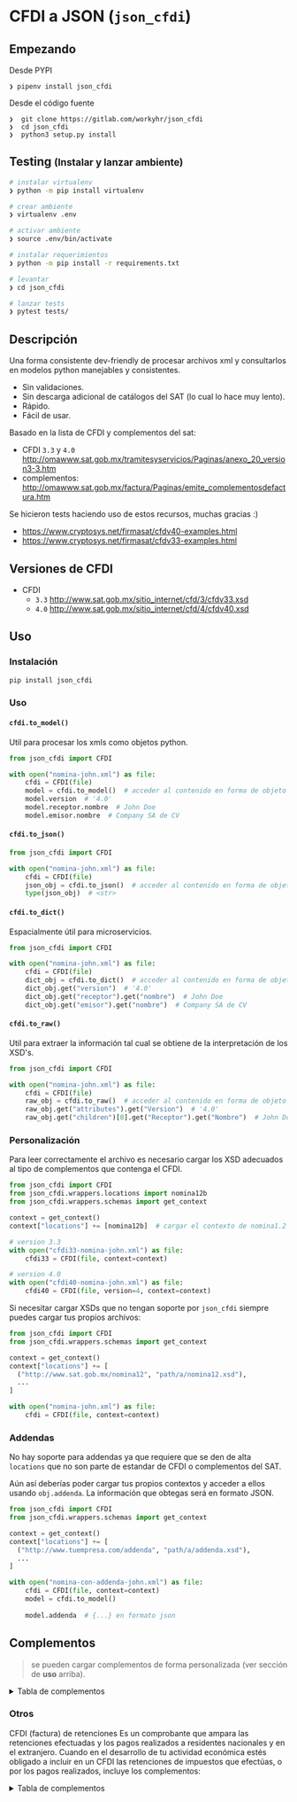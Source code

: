 # CFDI a JSON (`json_cfdi`)

## Empezando

Desde PYPI
```
❯ pipenv install json_cfdi
```

Desde el código fuente
```
❯  git clone https://gitlab.com/workyhr/json_cfdi
❯  cd json_cfdi
❯  python3 setup.py install
```

## Testing <small>(Instalar y lanzar ambiente)</small>

```sh
# instalar virtualenv
❯ python -m pip install virtualenv

# crear ambiente
❯ virtualenv .env

# activar ambiente
❯ source .env/bin/activate

# instalar requerimientos
❯ python -m pip install -r requirements.txt

# levantar
❯ cd json_cfdi

# lanzar tests
❯ pytest tests/
```
## Descripción

Una forma consistente dev-friendly de procesar archivos xml y consultarlos en 
modelos python manejables y consistentes.
- Sin validaciones.
- Sin descarga adicional de catálogos del SAT (lo cual lo hace muy lento).
- Rápido.
- Fácil de usar.


Basado en la lista de CFDI y complementos del sat:
* CFDI `3.3` y `4.0` http://omawww.sat.gob.mx/tramitesyservicios/Paginas/anexo_20_version3-3.htm
* complementos: http://omawww.sat.gob.mx/factura/Paginas/emite_complementosdefactura.htm

Se hicieron tests haciendo uso de estos recursos, muchas gracias :)
* https://www.cryptosys.net/firmasat/cfdv40-examples.html
* https://www.cryptosys.net/firmasat/cfdv33-examples.html

## Versiones de CFDI
- CFDI
  - `3.3` http://www.sat.gob.mx/sitio_internet/cfd/3/cfdv33.xsd
  - `4.0` http://www.sat.gob.mx/sitio_internet/cfd/4/cfdv40.xsd

## Uso
### Instalación
```sh
pip install json_cfdi
```

### Uso

#### `cfdi.to_model()`
Util para procesar los xmls como objetos python.
```python
from json_cfdi import CFDI

with open("nomina-john.xml") as file:
    cfdi = CFDI(file)
    model = cfdi.to_model()  # acceder al contenido en forma de objeto python
    model.version  # '4.0'
    model.receptor.nombre  # John Doe    
    model.emisor.nombre  # Company SA de CV
```

#### `cfdi.to_json()`
```python
from json_cfdi import CFDI

with open("nomina-john.xml") as file:
    cfdi = CFDI(file)
    json_obj = cfdi.to_json()  # acceder al contenido en forma de objeto python
    type(json_obj)  # <str>
```

#### `cfdi.to_dict()`
Espacialmente útil para microservicios.
```python
from json_cfdi import CFDI

with open("nomina-john.xml") as file:
    cfdi = CFDI(file)
    dict_obj = cfdi.to_dict()  # acceder al contenido en forma de objeto python
    dict_obj.get("version")  # '4.0'
    dict_obj.get("receptor").get("nombre")  # John Doe    
    dict_obj.get("emisor").get("nombre")  # Company SA de CV
```

#### `cfdi.to_raw()`
Util para extraer la información tal cual se obtiene de la interpretación 
de los XSD's.
```python
from json_cfdi import CFDI

with open("nomina-john.xml") as file:
    cfdi = CFDI(file)
    raw_obj = cfdi.to_raw()  # acceder al contenido en forma de objeto python
    raw_obj.get("attributes").get("Version")  # '4.0'
    raw_obj.get("children")[0].get("Receptor").get("Nombre")  # John Doe    
```

### Personalización
Para leer correctamente el archivo es necesario cargar los XSD adecuados al 
tipo de complementos que contenga el CFDI.

```python
from json_cfdi import CFDI
from json_cfdi.wrappers.locations import nomina12b
from json_cfdi.wrappers.schemas import get_context

context = get_context()
context["locations"] += [nomina12b]  # cargar el contexto de nomina1.2

# version 3.3
with open("cfdi33-nomina-john.xml") as file:
    cfdi33 = CFDI(file, context=context)

# version 4.0
with open("cfdi40-nomina-john.xml") as file:
    cfdi40 = CFDI(file, version=4, context=context)
```

Si necesitar cargar XSDs que no tengan soporte por `json_cfdi` siempre 
puedes cargar tus propios archivos:
```python
from json_cfdi import CFDI
from json_cfdi.wrappers.schemas import get_context

context = get_context()
context["locations"] += [
  ("http://www.sat.gob.mx/nomina12", "path/a/nomina12.xsd"),
  ...
]

with open("nomina-john.xml") as file:
    cfdi = CFDI(file, context=context)
```

### Addendas
No hay soporte para addendas ya que requiere que se den de alta `locations` 
que no son parte de estandar de CFDI o complementos del SAT.

Aún así deberías poder cargar tus propios contextos y acceder a ellos 
usando `obj.addenda`. La información que obtegas será en formato JSON.

```python
from json_cfdi import CFDI
from json_cfdi.wrappers.schemas import get_context

context = get_context()
context["locations"] += [
  ("http://www.tuempresa.com/addenda", "path/a/addenda.xsd"),
  ...
]

with open("nomina-con-addenda-john.xml") as file:
    cfdi = CFDI(file, context=context)
    model = cfdi.to_model()
    
    model.addenda  # {...} en formato json
```

## Complementos
> se pueden cargar complementos de forma personalizada (ver sección de 
**uso** arriba).

<details>
<summary>Tabla de complementos</summary>

| Complemento                                                | version          | soporte | cfdi                          | url                                                                                                          |
|------------------------------------------------------------|------------------|---------|-------------------------------|--------------------------------------------------------------------------------------------------------------|
| Recibo de pago de nómina                                   | `1.2` Revisión C | ✅       | `3.3`                         | http://www.sat.gob.mx/sitio_internet/cfd/nomina/nomina12.xsd                                                 |
| Recibo de pago de nómina                                   | `1.2`            | ✅       | `3.3`                         | http://omawww.sat.gob.mx/tramitesyservicios/Paginas/documentos/nomina12_.xsd                                 |
| Recibo de pago de nómina                                   | `1.1`            | ❌       | `3.2`                         | http://www.sat.gob.mx/sitio_internet/cfd/nomina/nomina11.xsd                                                 |
| Timbre Fiscal Digital                                      | `1.1`            | ✅       | `3.3`                         | https://www.sat.gob.mx/sitio_internet/cfd/TimbreFiscalDigital/TimbreFiscalDigitalv11.xsd                     |
| Timbre Fiscal Digital                                      | `1.0`            | ❌       | `3.2`                         | http://www.sat.gob.mx/sitio_internet/cfd/TimbreFiscalDigital/TimbreFiscalDigital.xsd                         |
| Acreditamiento IEPS                                        | `1.0`            | ❌       | `3.2`                         | http://www.sat.gob.mx/sitio_internet/cfd/acreditamiento/AcreditamientoIEPS10.xsd                             |
| Aerolíneas                                                 | `1.0`            | ❌       | `3.2` `3.3`                   | http://www.sat.gob.mx/sitio_internet/cfd/aerolineas/aerolineas.xsd                                           |
| Certificado de Destrucción                                 | `1.0`            | ❌       | `3.2` `3.3`                   | http://www.sat.gob.mx/sitio_internet/cfd/certificadodestruccion/certificadodedestruccion.xsd                 |
| Comercio Exterior                                          | `1.1` Revisión D | ❌       | `3.3`                         | http://www.sat.gob.mx/sitio_internet/cfd/ComercioExterior11/ComercioExterior11.xsd                           |
| Comercio Exterior                                          | `1.0`            | ❌       | `3.2`                         | http://www.sat.gob.mx/sitio_internet/cfd/ComercioExterior/ComercioExterior10.xsd                             |
| Complemento Carta Porte                                    | `2.0`            | ❌       | `3.2`                         | http://www.sat.gob.mx/sitio_internet/cfd/CartaPorte/CartaPorte20.xsd                                         |
| Complemento Carta Porte                                    | `1.0`            | ❌       | `3.2`                         | http://www.sat.gob.mx/sitio_internet/cfd/CartaPorte/CartaPorte.xsd                                           |
| Compra venta de divisas                                    | `1.0`            | ❌       | `2.0` `2.2` `3.0` `3.2` `3.3` | http://www.sat.gob.mx/sitio_internet/cfd/divisas/divisas.xsd                                                 |
| Consumo de combustibles                                    | `1.1`            | ❌       | `3.3`                         | http://www.sat.gob.mx/sitio_internet/cfd/consumodecombustibles/consumodeCombustibles11.xsd                   |
| Consumo de combustibles                                    | `1.0`            | ❌       | `3.2` `3.3`                   | http://www.sat.gob.mx/sitio_internet/cfd/consumodecombustibles/consumodeCombustibles.xsd                     |
| Donatarias                                                 | `1.1`            | ❌       | `2.2` `3.2` `3.3`             | http://www.sat.gob.mx/sitio_internet/cfd/donat/donat11.xsd                                                   |
| Donatarias                                                 | `1.0`            | ❌       | `2.0` `3.0`                   | http://www.sat.gob.mx/sitio_internet/cfd/donat/donat.xsd                                                     |
| Estado de cuenta de combustibles de monederos electrónicos | `1.2`            | ❌       | `3.3`                         | http://www.sat.gob.mx/sitio_internet/cfd/EstadoDeCuentaCombustible/ecc12.xsd                                 |
| Estado de cuenta de combustibles de monederos electrónicos | `1.1`            | ❌       | `3.2`                         | http://www.sat.gob.mx/sitio_internet/cfd/EstadoDeCuentaCombustible/ecc11.xsd                                 |
| Estado de cuenta de combustibles de monederos electrónicos | `1.0`            | ❌       | `2.0` `2.2` `3.0` `3.2`       | http://www.sat.gob.mx/sitio_internet/cfd/ecc/ecc.xsd                                                         |
| Complemento de Hidrocarburos (ingresos)                    | `1.0`            | ❌       | `3.3`                         | http://www.sat.gob.mx/sitio_internet/cfd/IngresosHidrocarburos10/IngresosHidrocarburos.xsd                   |
| Complemento de Hidrocarburos (gastos)                      | `1.0`            | ❌       | `3.3`                         | http://www.sat.gob.mx/sitio_internet/cfd/GastosHidrocarburos10/GastosHidrocarburos10.xsd                     |
| INE                                                        | `1.1`            | ❌       | `3.3`                         | http://www.sat.gob.mx/sitio_internet/cfd/ine/ine11.xsd                                                       |
| INE                                                        | `1.0`            | ❌       | `3.2`                         | http://www.sat.gob.mx/sitio_internet/cfd/ine/ine10.xsd                                                       |
| Instituciones educativas privadas                          | `1.0`            | ❌       | `2.0` `2.2` `3.0` `3.2` `3.3` | http://www.sat.gob.mx/sitio_internet/cfd/iedu/iedu.xsd                                                       |
| Leyendas fiscales                                          | `1.0`            | ❌       | `2.2` `3.2` `3.3`             | http://www.sat.gob.mx/sitio_internet/cfd/leyendasFiscales/leyendasFisc.xsd                                   |
| Notarios Públicos                                          | `1.0`            | ❌       | `3.2` `3.3`                   | http://www.sat.gob.mx/sitio_internet/cfd/notariospublicos/notariospublicos.xsd                               |
| Obras de arte plásticas y antigüedades                     | `1.0`            | ❌       | `3.2` `3.3`                   | http://www.sat.gob.mx/sitio_internet/cfd/arteantiguedades/obrasarteantiguedades.xsd                          |
| Otros derechos e impuestos                                 | `1.0`            | ❌       | `2.0` `2.2` `3.0` `3.2` `3.3` | http://www.sat.gob.mx/sitio_internet/cfd/implocal/implocal.xsd                                               |
| Pago en especie                                            | `1.0`            | ❌       | `3.2` `3.3`                   | http://www.sat.gob.mx/sitio_internet/cfd/pagoenespecie/pagoenespecie.xsd                                     |
| Persona física integrante de coordinado                    | `1.0`            | ❌       | `2.2` `3.2` `3.3`             | http://www.sat.gob.mx/sitio_internet/cfd/pfic/pfic.xsd                                                       |
| Recepción de pagos                                         | `2.0`            | ❌       | `3.3` `4.0`                   | http://www.sat.gob.mx/sitio_internet/cfd/Pagos/Pagos20.xsd                                                   |
| Recepción de pagos                                         | `1.0`            | ❌       | `3.3` `4.0`                   | http://www.sat.gob.mx/sitio_internet/cfd/Pagos/Pagos10.xsd                                                   |
| Comercio Exterior                                          | `1.1` revisión D | ❌       | `3.3` `4.0`                   | http://www.sat.gob.mx/sitio_internet/cfd/ComercioExterior11/ComercioExterior11.xsd                           |
| Comercio Exterior                                          | `1.0'`           | ❌       | `3.2`                         | http://www.sat.gob.mx/sitio_internet/cfd/ComercioExterior/ComercioExterior10.xsd                             |
| Complemento Carta Porte                                    | `2.0`            | ❌       | -                             | http://www.sat.gob.mx/sitio_internet/cfd/CartaPorte/CartaPorte20.xsd                                         |
| Complemento Carta Porte                                    | `1.0`            | ❌       | -                             | http://www.sat.gob.mx/sitio_internet/cfd/CartaPorte/CartaPorte.xsd                                           |
| Compra venta de divisas                                    | `1.0`            | ❌       | `2.0` `2.2` `3.0` `3.2` `3.3` | http://www.sat.gob.mx/sitio_internet/cfd/divisas/divisas.xsd                                                 |
| Consumo de combustibles                                    | `1.1`            | ❌       | `3.3`                         | http://www.sat.gob.mx/sitio_internet/cfd/consumodecombustibles/consumodeCombustibles11.xsd                   |
| Consumo de combustibles                                    | `1.0`            | ❌       | `3.2` `3.3`                   | http://www.sat.gob.mx/sitio_internet/cfd/consumodecombustibles/consumodeCombustibles.xsd                     |
| Donatarias                                                 | `1.1`            | ❌       | `2.2` `3.2` `3.3`             | http://www.sat.gob.mx/sitio_internet/cfd/donat/donat11.xsd                                                   |
| Donatarias                                                 | `1.0`            | ❌       | `2.0` `3.0`                   | http://www.sat.gob.mx/sitio_internet/cfd/donat/donat.xsd                                                     |
| Estado de cuenta de combustibles de monederos electrónicos | `1.2`            | ❌       | `3.3`                         | http://www.sat.gob.mx/sitio_internet/cfd/EstadoDeCuentaCombustible/ecc12.xsd                                 |
| Estado de cuenta de combustibles de monederos electrónicos | `1.1`            | ❌       | `3.2`                         | http://www.sat.gob.mx/sitio_internet/cfd/EstadoDeCuentaCombustible/ecc11.xsd                                 |
| Estado de cuenta de combustibles de monederos electrónicos | `1.0`            | ❌       | `2.0` `2.2` `3.0` `3.2`       | http://www.sat.gob.mx/sitio_internet/cfd/ecc/ecc.xsd                                                         |
| Complemento de Hidrocarburos (gastos)                      | `1.0`            | ❌       | `3.3`                         | http://www.sat.gob.mx/sitio_internet/cfd/GastosHidrocarburos10/GastosHidrocarburos10.xsd                     |
| Complemento de Hidrocarburos (ingresos)                    | `1.0`            | ❌       | `3.3`                         | http://www.sat.gob.mx/sitio_internet/cfd/IngresosHidrocarburos10/IngresosHidrocarburos.xsd                   |
| INE                                                        | `1.1`            | ❌       | `3.3`                         | http://www.sat.gob.mx/sitio_internet/cfd/ine/ine11.xsd                                                       |
| INE                                                        | `1.0`            | ❌       | `3.2`                         | http://www.sat.gob.mx/sitio_internet/cfd/ine/ine10.xsd                                                       |
| Instituciones educativas privadas                          | `1.0`            | ❌       | `2.0` `2.2` `3.0` `3.2` `3.3` | http://www.sat.gob.mx/sitio_internet/cfd/iedu/iedu.xsd                                                       |
| Leyendas fiscales                                          | `1.0`            | ❌       | `2.2` `3.2` `3.3`             | http://www.sat.gob.mx/sitio_internet/cfd/leyendasFiscales/leyendasFisc.xsd                                   |
| Notarios Públicos                                          | `1.0`            | ❌       | `3.2` `3.3`                   | http://www.sat.gob.mx/sitio_internet/cfd/notariospublicos/notariospublicos.xsd                               |
| Obras de arte plásticas y antigüedades                     | `1.0`            | ❌       | `3.2` `3.3`                   | http://www.sat.gob.mx/sitio_internet/cfd/arteantiguedades/obrasarteantiguedades.xsd                          |
| Otros derechos e impuestos                                 | `1.0`            | ❌       | `2.0` `2.2` `3.0` `3.2` `3.3` | http://www.sat.gob.mx/sitio_internet/cfd/implocal/implocal.xsd                                               |
| Pago en especie                                            | `1.0`            | ❌       | `3.2` `3.3`                   | http://www.sat.gob.mx/sitio_internet/cfd/pagoenespecie/pagoenespecie.xsd                                     |
| Persona física integrante de coordinado                    | `1.0`            | ❌       | `2.2` `3.2` `3.3`             | http://www.sat.gob.mx/sitio_internet/cfd/pfic/pfic.xsd                                                       |
| Renovación y sustitución de vehículos                      | `1.0`            | ❌       | `3.2` `3.3`                   | http://www.sat.gob.mx/sitio_internet/cfd/renovacionysustitucionvehiculos/renovacionysustitucionvehiculos.xsd |
| Sector de ventas al detalle (Detallista)                   | `1.0`            | ❌       | `3.2` `3.3`                   | http://www.sat.gob.mx/sitio_internet/cfd/detallista/detallista.xsd                                           |
| Servicios parciales de construcción                        | `1.0`            | ❌       | -                             | http://www.sat.gob.mx/sitio_internet/cfd/servicioparcialconstruccion/servicioparcialconstruccion.xsd         |
| SPEI de tercero a tercero                                  | `1.0`            | ❌       | `3.2`                         | http://www.sat.gob.mx/sitio_internet/cfd/spei/spei.xsd                                                       |
| Teceros                                                    | `1.1`            | ❌       | `3.2` `3.3`                   | http://www.sat.gob.mx/sitio_internet/cfd/terceros/terceros11.xsd                                             |
| Turista pasajero extranjero                                | `1.0`            | ❌       | `2.2` `3.2` `3.3`             | http://www.sat.gob.mx/sitio_internet/cfd/TuristaPasajeroExtranjero/TuristaPasajeroExtranjero.xsd             |
| Vales de despensa                                          | `1.0`            | ❌       | `3.2` `3.3`                   | http://www.sat.gob.mx/sitio_internet/cfd/valesdedespensa/valesdedespensa.xsd                                 |
| Vehículo usado                                             | `1.0`            | ❌       | `3.2` `3.3`                   | http://www.sat.gob.mx/sitio_internet/cfd/vehiculousado/vehiculousado.xsd                                     |
| Venta de vehículos                                         | `1.1`            | ❌       | `3.2` `3.3`                   | http://www.sat.gob.mx/sitio_internet/cfd/ventavehiculos/ventavehiculos11.xsd                                 |
| Venta de vehículos                                         | `1.0`            | ❌       | `2.2` `3.2`                   | http://www.sat.gob.mx/sitio_internet/cfd/ventavehiculos/ventavehiculos.xsd                                   |

</details>

### Otros

CFDI (factura) de retenciones
Es un comprobante que ampara las retenciones efectuadas y los pagos realizados a residentes nacionales y en el extranjero.
Cuando en el desarrollo de tu actividad económica estés obligado a incluir en un CFDI las retenciones de impuestos que efectúas, o por los pagos realizados, incluye los complementos:

<details>
<summary>Tabla de complementos</summary>

| Complemento                   | version | soporte | cfdi | url                                                                                                      |
|-------------------------------|---------|---------|------|----------------------------------------------------------------------------------------------------------|
| Enajenación de acciones       | `1.0`   | ❌       | `*`  | http://www.sat.gob.mx/esquemas/retencionpago/1/enajenaciondeacciones/enajenaciondeacciones.xsd           |
| Dividendos                    | `1.0`   | ❌       | `*`  | http://www.sat.gob.mx/esquemas/retencionpago/1/dividendos/dividendos.xsd                                 |
| Intereses                     | `1.0`   | ❌       | `*`  | http://www.sat.gob.mx/esquemas/retencionpago/1/intereses/intereses.xsd                                   |
| Arrendamiento                 | `1.0`   | ❌       | `*`  | http://www.sat.gob.mx/esquemas/retencionpago/1/arrendamientoenfideicomiso/arrendamientoenfideicomiso.xsd |
| Pagos a extranjeros           | `1.0`   | ❌       | `*`  | http://www.sat.gob.mx/esquemas/retencionpago/1/pagosaextranjeros/pagosaextranjeros.xsd                   |
| Premios                       | `1.0`   | ❌       | `*`  | http://www.sat.gob.mx/esquemas/retencionpago/1/premios/premios.xsd                                       |
| Fideicomisos no empresariales | `1.0`   | ❌       | `*`  | http://www.sat.gob.mx/esquemas/retencionpago/1/fideicomisonoempresarial/fideicomisonoempresarial.xsd     |
| Planes de retiro              | `1.1`   | ❌       | `*`  | https://www.sat.gob.mx/esquemas/retencionpago/1/planesderetiro11/planesderetiro11.xsd                    |
| Intereses Hipotecarios        | `1.0`   | ❌       | `*`  | http://www.sat.gob.mx/esquemas/retencionpago/1/intereseshipotecarios/intereseshipotecarios.xsd           |
| Operaciones con derivados     | `1.0`   | ❌       | `*`  | http://www.sat.gob.mx/esquemas/retencionpago/1/operacionesconderivados/operacionesconderivados.xsd       |
| Sector financiero             | `1.0`   | ❌       | `*`  | http://www.sat.gob.mx/esquemas/retencionpago/1/sectorfinanciero/sectorfinanciero.xsd                     |
| Plataformas Tecnológicas      | -       | ❌       | -    | -                                                                                                        |
</details>
